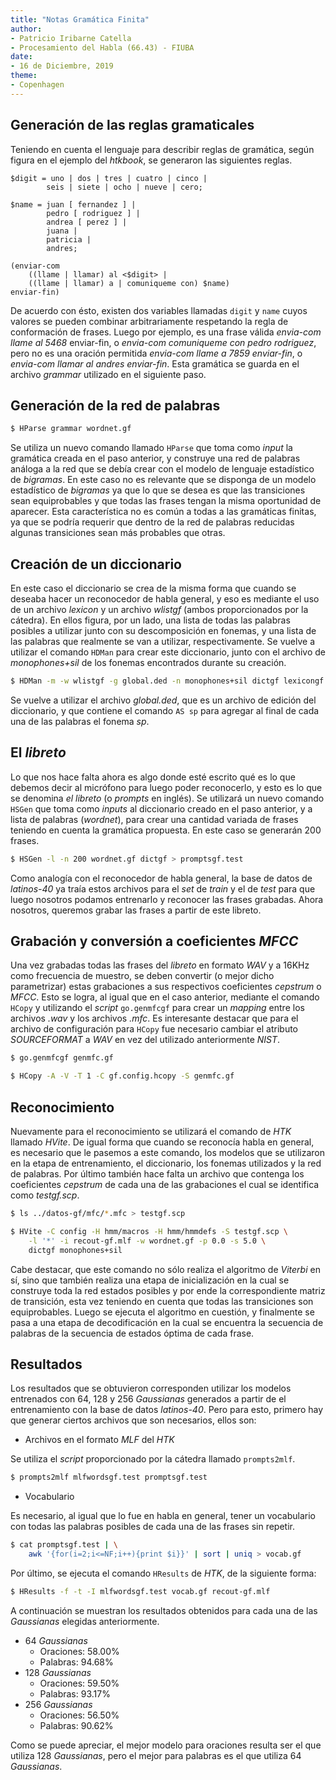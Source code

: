 ```yaml
---
title: "Notas Gramática Finita"
author:
- Patricio Iribarne Catella
- Procesamiento del Habla (66.43) - FIUBA
date:
- 16 de Diciembre, 2019
theme:
- Copenhagen
---
```



## Generación de las reglas gramaticales

Teniendo en cuenta el lenguaje para describir reglas de gramática, según figura en el ejemplo del _htkbook_, se generaron las siguientes reglas.

```
$digit = uno | dos | tres | cuatro | cinco |
	 	seis | siete | ocho | nueve | cero;

$name = juan [ fernandez ] |
		pedro [ rodriguez ] |
		andrea [ perez ] |
		juana |
		patricia |
		andres;

(enviar-com
	((llame | llamar) al <$digit> |
	((llame | llamar) a | comuniqueme con) $name)
enviar-fin)
```

De acuerdo con ésto, existen dos variables llamadas `digit` y `name` cuyos valores se pueden combinar arbitrariamente respetando la regla de conformación de frases. Luego por ejemplo, es una frase válida _envia-com llame al 5468_ enviar-fin, o _envia-com comuniqueme con pedro rodriguez_, pero no es una oración permitida _envia-com llame a 7859 enviar-fin_, o _envia-com llamar al andres enviar-fin_. Esta gramática se guarda en el archivo _grammar_ utilizado en el siguiente paso.


## Generación de la red de palabras

```bash
$ HParse grammar wordnet.gf
```

Se utiliza un nuevo comando llamado `HParse` que toma como _input_ la gramática creada en el paso anterior, y construye una red de palabras análoga a la red que se debía crear con el modelo de lenguaje estadístico de _bigramas_. En este caso no es relevante que se disponga de un modelo estadístico de _bigramas_ ya que lo que se desea es que las transiciones sean equiprobables y que todas las frases tengan la misma oportunidad de aparecer. Esta característica no es común a todas a las gramáticas finitas, ya que se podría requerir que dentro de la red de palabras reducidas algunas transiciones sean más probables que otras.


## Creación de un diccionario

En este caso el diccionario se crea de la misma forma que cuando se deseaba hacer un reconocedor de habla general, y eso es mediante el uso de un archivo _lexicon_ y un archivo _wlistgf_ (ambos proporcionados por la cátedra). En ellos figura, por un lado, una lista de todas las palabras posibles a utilizar junto con su descomposición en fonemas, y una lista de las palabras que realmente se van a utilizar, respectivamente. Se vuelve a utilizar el comando `HDMan` para crear este diccionario, junto con el archivo de _monophones+sil_ de los fonemas encontrados durante su creación.

```bash
$ HDMan -m -w wlistgf -g global.ded -n monophones+sil dictgf lexicongf
```

Se vuelve a utilizar el archivo _global.ded_, que es un archivo de edición del diccionario, y que contiene el comando `AS sp` para agregar al final de cada una de las palabras el fonema _sp_.


## El _libreto_

Lo que nos hace falta ahora es algo donde esté escrito qué es lo que debemos decir al micrófono para luego poder reconocerlo, y esto es lo que se denomina _el libreto_ (o _prompts_ en inglés). Se utilizará un nuevo comando `HSGen` que toma como _inputs_ al diccionario creado en el paso anterior, y a lista de palabras (_wordnet_), para crear una cantidad variada de frases teniendo en cuenta la gramática propuesta. En este caso se generarán 200 frases.

```bash
$ HSGen -l -n 200 wordnet.gf dictgf > promptsgf.test
```

Como analogía con el reconocedor de habla general, la base de datos de _latinos-40_ ya traía estos archivos para el _set_ de _train_ y el de _test_ para que luego nosotros podamos entrenarlo y reconocer las frases grabadas. Ahora nosotros, queremos grabar las frases a partir de este libreto.


## Grabación y conversión a coeficientes _MFCC_

Una vez grabadas todas las frases del _libreto_ en formato _WAV_ y a 16KHz como frecuencia de muestro, se deben convertir (o mejor dicho parametrizar) estas grabaciones a sus respectivos coeficientes _cepstrum_ o _MFCC_. Esto se logra, al igual que en el caso anterior, mediante el comando `HCopy` y utilizando el _script_ `go.genmfcgf` para crear un _mapping_ entre los archivos _.wav_ y los archivos _.mfc_. Es interesante destacar que para el archivo de configuración para `HCopy` fue necesario cambiar el atributo _SOURCEFORMAT_ a _WAV_ en vez del utilizado anteriormente _NIST_.

```bash
$ go.genmfcgf genmfc.gf

$ HCopy -A -V -T 1 -C gf.config.hcopy -S genmfc.gf 
```


## Reconocimiento

Nuevamente para el reconocimiento se utilizará el comando de _HTK_ llamado _HVite_. De igual forma que cuando se reconocía habla en general, es necesario que le pasemos a este comando, los modelos que se utilizaron en la etapa de entrenamiento, el diccionario, los fonemas utilizados y la red de palabras. Por último también hace falta un archivo que contenga los coeficientes _cepstrum_ de cada una de las grabaciones el cual se identifica como _testgf.scp_.

```bash
$ ls ../datos-gf/mfc/*.mfc > testgf.scp
```

```bash
$ HVite -C config -H hmm/macros -H hmm/hmmdefs -S testgf.scp \
	-l '*' -i recout-gf.mlf -w wordnet.gf -p 0.0 -s 5.0 \
	dictgf monophones+sil
```

Cabe destacar, que este comando no sólo realiza el algoritmo de _Viterbi_ en sí, sino que también realiza una etapa de inicialización en la cual se construye toda la red estados posibles y por ende la correspondiente matriz de transición, esta vez teniendo en cuenta que todas las transiciones son equiprobables. Luego se ejecuta el algoritmo en cuestión, y finalmente se pasa a una etapa de decodificación en la cual se encuentra la secuencia de palabras de la secuencia de estados óptima de cada frase.


## Resultados

Los resultados que se obtuvieron corresponden utilizar los modelos entrenados con 64, 128 y 256 _Gaussianas_ generados a partir de el entrenamiento con la base de datos _latinos-40_. Pero para esto, primero hay que generar ciertos archivos que son necesarios, ellos son:

- Archivos en el formato _MLF_ del _HTK_

Se utiliza el _script_ proporcionado por la cátedra llamado `prompts2mlf`.

```bash
$ prompts2mlf mlfwordsgf.test promptsgf.test
```

- Vocabulario

Es necesario, al igual que lo fue en habla en general, tener un vocabulario con todas las palabras posibles de cada una de las frases sin repetir.

```bash
$ cat promptsgf.test | \
	awk '{for(i=2;i<=NF;i++){print $i}}' | sort | uniq > vocab.gf
```

Por último, se ejecuta el comando `HResults` de _HTK_, de la siguiente forma:

```bash
$ HResults -f -t -I mlfwordsgf.test vocab.gf recout-gf.mlf
```

A continuación se muestran los resultados obtenidos para cada una de las _Gaussianas_ elegidas anteriormente.

- 64 _Gaussianas_
	- Oraciones: 58.00%
	- Palabras: 94.68%
- 128 _Gaussianas_
	- Oraciones: 59.50%
	- Palabras: 93.17%
- 256 _Gaussianas_
	- Oraciones: 56.50%
	- Palabras: 90.62%

Como se puede apreciar, el mejor modelo para oraciones resulta ser el que utiliza 128 _Gaussianas_, pero el mejor para palabras es el que utiliza 64 _Gaussianas_.

